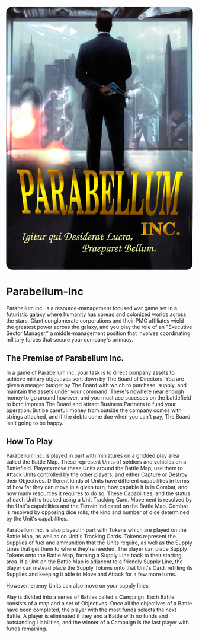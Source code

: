 ![Parabellum Splash Page](ImageAssets/PBCoverCardBack.png "Parabellum Inc.")

# Parabellum-Inc
Parabellum inc. is a resource-management focused war game set in a futuristic galaxy where humanity has spread and colonized worlds across the stars. Giant conglomerate corporations and their PMC affiliates wield the greatest power across the galaxy, and you play the role of an "Executive Sector Manager," a middle-management position that involves coordinating military forces that secure your company's primacy.

## The Premise of Parabellum Inc.

In a game of Parabellum Inc. your task is to direct company assets to achieve military objectives sent down by The Board of Directors.  You are given a meager budget by The Board with which to purchase, supply, and maintain the assets under your command.  There's nowhere near enough money to go around however, and you must use sucesses on the battlefield to both impress The Board and attract Business Partners to fund your operation.  But be careful: money from outside the company comes with strings attached, and if the debts come due when you can't pay, The Board isn't going to be happy.

## How To Play

Parabellum Inc. is played in part with miniatures on a gridded play area called the Battle Map. These represent Units of soldiers and vehicles on a Battlefield. Players move these Units around the Battle Map, use them to Attack Units controlled by the other players, and either Capture or Destroy their Objectives.  Different kinds of Units have different capabilities in terms of how far they can move in a given turn, how capable it is in Combat, and how many resources it requires to do so.  These Capabilities, and the status of each Unit is tracked using a Unit Tracking Card.  Movement is resolved by the Unit's capabilities and the Terrain indicated on the Battle Map.  Combat is resolved by opposing dice rolls, the kind and number of dice determined by the Unit's capabilities.  

Parabellum Inc. is also played in part with Tokens which are played on the Battle Map, as well as on Unit's Tracking Cards.  Tokens represent the Supplies of fuel and ammunition that the Units require, as well as the Supply Lines that get them to where they're needed. The player can place Supply Tokens onto the Battle Map, forming a Supply Line back to their starting area.  If a Unit on the Battle Map is adjacent to a friendly Supply Line, the player can instead place the Supply Tokens onto that Unit's Card, refilling its Supplies and keeping it able to Move and Attack for a few more turns.

However, enemy Units can also move on your supply lines, 

Play is divided into a series of Battles called a Campaign.  Each Battle consists of a map and a set of Objectives.  Once all the objectives of a Battle have been completed, the player with the most funds selects the next Battle.  A player is eliminated if they end a Battle with no funds and outstanding Liabilities, and the winner of a Campaign is the last player with funds remaining.



